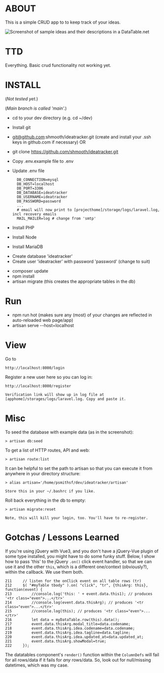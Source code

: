 # ABOUT

This is a simple CRUD app to to keep track of your ideas.

![Screenshot of sample ideas and their descriptions in a DataTable.net](https://repository-images.githubusercontent.com/364119798/c8419780-adc0-11eb-8754-e5b60a18ef9d)


# TTD

Everything. Basic crud functionality not working yet.


# INSTALL

(*Not tested yet.*)

(*Main branch is called 'main'.*)


* cd to your dev directory (e.g. cd ~/dev)
* Install git
* git@github.com:shmooth/ideatracker.git (create and install your .ssh keys in github.com if necessary) OR
* git clone https://github.com/shmooth/ideatracker.git 
* Copy .env.example file to .env
* Update .env file
   
        DB_CONNECTION=mysql
        DB_HOST=localhost
        DB_PORT=3306
        DB_DATABASE=ideatracker
        DB_USERNAME=ideatracker
        DB_PASSWORD=password
        ...
        # email will now print to [projecthome]/storage/logs/laravel.log, incl recovery emails
        MAIL_MAILER=log # change from 'smtp' 
 
* Install PHP
* Install Node
* Install MariaDB
-   Create database 'ideatracker'
-   Create user 'ideatracker' with password 'password' (change to suit)
* composer update
* npm install
* artisan migrate (this creates the appropriate tables in the db)


# Run

* npm run hot (makes sure any (most) of your changes are reflected in auto-reloaded web page/app)
* artisan serve --host=localhost


# View

Go to 
    
    http://localhost:8000/login

Register a new user here so you can log in:

    http://localhost:8000/register

    Verification link will show up in log file at [apphome]/storages/logs/laravel.log. Copy and paste it.


# Misc

To seed the database with example data (as in the screenshot):

    > artisan db:seed

To get a list of HTTP routes, API and web:

    > artisan route:list

It can be helpful to set the path to artisan so that you can execute it from anywhere in your directory structure:

    > alias artisan='/home/psmithsf/dev/ideatracker/artisan'

    Store this in your ~/.bashrc if you like.

Roll back everything in the db to empty:

    > artisan migrate:reset

    Note, this will kill your login, too. You'll have to re-register.


# Gotchas / Lessons Learned

If you're using jQuery with Vue3, and you don't have a jQuery-Vue plugin of some type installed, you might have to do some funky stuff. Below, I show how to pass 'this' to the jQuery `.on()` click event handler, so that we can use it and the other `this`, which is a different one/context (obviously?), within the callback. We use them both.

    211     // listen for the onClick event on all table rows (tr)
    212     $( "#myTable tbody" ).on( "click", "tr", {thisArg: this}, function(event) {
    213         //console.log('this: ' + event.data.this1); // produces '<tr class="even">...</tr>'
    214         //console.log(event.data.thisArg); // produces '<tr class="even">...</tr>'
    215         //console.log(this); // produces '<tr class="even">...</tr>'
    216         let data = myDataTable.row(this).data();
    217         event.data.thisArg.modal_title=data.codename;
    218         event.data.thisArg.idea.codename=data.codename;
    219         event.data.thisArg.idea.tagline=data.tagline;
    220         event.data.thisArg.idea.updated_at=data.updated_at;
    221         event.data.thisArg.showModal=true;
    222     });


The datatables component's `render()` function within the `ColumnDefs` will fail for all rows/data if it fails for _any_ rows/data. So, look out for null/missing datetimes, which was my case.



